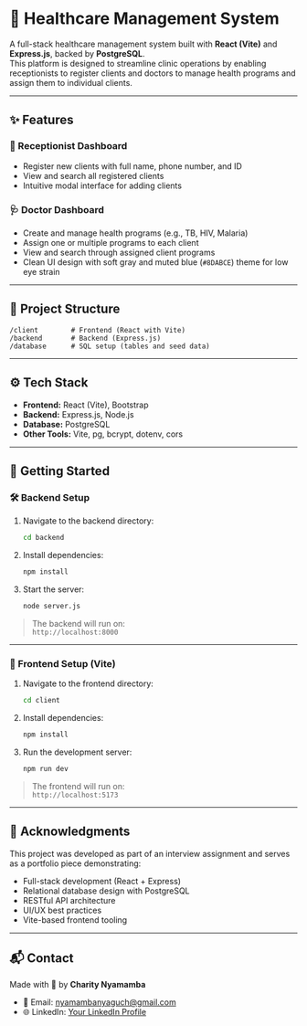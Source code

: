 # 🏥 Healthcare Management System

A full-stack healthcare management system built with **React (Vite)** and **Express.js**, backed by **PostgreSQL**.  
This platform is designed to streamline clinic operations by enabling receptionists to register clients and doctors to manage health programs and assign them to individual clients.

---

## ✨ Features

### 🧾 Receptionist Dashboard
- Register new clients with full name, phone number, and ID
- View and search all registered clients
- Intuitive modal interface for adding clients

### 🩺 Doctor Dashboard
- Create and manage health programs (e.g., TB, HIV, Malaria)
- Assign one or multiple programs to each client
- View and search through assigned client programs
- Clean UI design with soft gray and muted blue (`#8DABCE`) theme for low eye strain

---

## 📁 Project Structure

```
/client        # Frontend (React with Vite)
/backend       # Backend (Express.js)
/database      # SQL setup (tables and seed data)
```

---

## ⚙️ Tech Stack

- **Frontend:** React (Vite), Bootstrap
- **Backend:** Express.js, Node.js
- **Database:** PostgreSQL
- **Other Tools:** Vite, pg, bcrypt, dotenv, cors

---

## 🚀 Getting Started

### 🛠 Backend Setup

1. Navigate to the backend directory:
   ```bash
   cd backend
   ```

2. Install dependencies:
   ```bash
   npm install
   ```

3. Start the server:
   ```bash
   node server.js
   ```

> The backend will run on:  
> `http://localhost:8000`

---

### 🎨 Frontend Setup (Vite)

1. Navigate to the frontend directory:
   ```bash
   cd client
   ```

2. Install dependencies:
   ```bash
   npm install
   ```

3. Run the development server:
   ```bash
   npm run dev
   ```

> The frontend will run on:  
> `http://localhost:5173`

---

## 🤝 Acknowledgments

This project was developed as part of an interview assignment and serves as a portfolio piece demonstrating:

- Full-stack development (React + Express)
- Relational database design with PostgreSQL
- RESTful API architecture
- UI/UX best practices
- Vite-based frontend tooling

---

## 📬 Contact

Made with 💙 by **Charity Nyamamba**

- 📧 Email: [nyamambanyaguch@gmail.com](mailto:nyamambanyaguch@gmail.com)
- 🌐 LinkedIn: [Your LinkedIn Profile](https://www.linkedin.com/in/charity-nyamamba/)
